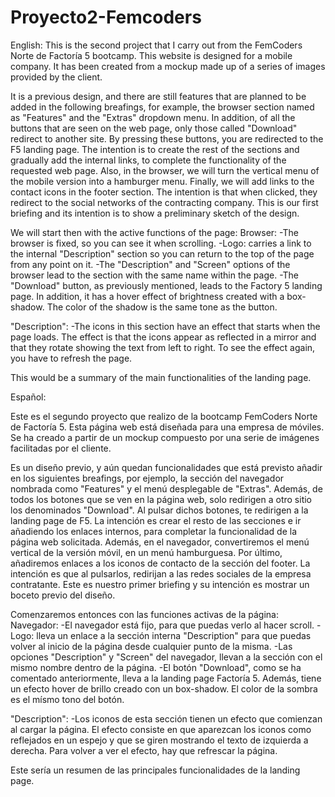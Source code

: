 # Proyecto2-Femcoders

English:
This is the second project that I carry out from the FemCoders Norte de Factoría 5 bootcamp.
This website is designed for a mobile company. It has been created from a mockup made up of a series of images provided by the client.

It is a previous design, and there are still features that are planned to be added in the following breafings, for example, the browser section named as "Features" and the "Extras" dropdown menu.
In addition, of all the buttons that are seen on the web page, only those called "Download" redirect to another site. By pressing these buttons, you are redirected to the F5 landing page.
The intention is to create the rest of the sections and gradually add the internal links, to complete the functionality of the requested web page.
Also, in the browser, we will turn the vertical menu of the mobile version into a hamburger menu. Finally, we will add links to the contact icons in the footer section. The intention is that when clicked, they redirect to the social networks of the contracting company.
This is our first briefing and its intention is to show a preliminary sketch of the design.

We will start then with the active functions of the page:
Browser:
-The browser is fixed, so you can see it when scrolling.
-Logo: carries a link to the internal "Description" section so you can return to the top of the page from any point on it.
-The "Description" and "Screen" options of the browser lead to the section with the same name within the page.
-The "Download" button, as previously mentioned, leads to the Factory 5 landing page. In addition, it has a hover effect of brightness created with a box-shadow. The color of the shadow is the same tone as the button.

"Description":
-The icons in this section have an effect that starts when the page loads. The effect is that the icons appear as reflected in a mirror and that they rotate showing the text from left to right.
To see the effect again, you have to refresh the page.

This would be a summary of the main functionalities of the landing page.

Español:

Este es el segundo proyecto que realizo de la bootcamp FemCoders Norte de Factoría 5.
Esta página web está diseñada para una empresa de móviles. Se ha creado a partir de un mockup compuesto por una serie de imágenes facilitadas por el cliente.

Es un diseño previo, y aún quedan funcionalidades que está previsto añadir en los siguientes breafings, por ejemplo, la sección del navegador nombrada como "Features" y el menú desplegable de "Extras".
Además, de todos los botones que se ven en la página web, solo redirigen a otro sitio los denominados "Download". Al pulsar dichos botones, te redirigen a la landing page de F5.
La intención es crear el resto de las secciones e ir añadiendo los enlaces internos, para completar la funcionalidad de la página web solicitada.
Además, en el navegador, convertiremos el menú vertical de la versión móvil, en un menú hamburguesa. Por último, añadiremos enlaces a los iconos de contacto de la sección del footer. La intención es que al pulsarlos, redirijan a las redes sociales de la empresa contratante.
Este es nuestro primer briefing y su intención es mostrar un boceto previo del diseño.

Comenzaremos entonces con las funciones activas de la página:
Navegador:
-El navegador está fijo, para que puedas verlo al hacer scroll.
-Logo: lleva un enlace a la sección interna "Description" para que puedas volver al inicio de la página desde cualquier punto de la misma.
-Las opciones "Description" y "Screen" del navegador, llevan a la sección con el mismo nombre dentro de la página.
-El botón "Download", como se ha comentado anteriormente, lleva a la landing page Factoría 5. Además, tiene un efecto hover de brillo creado con un box-shadow. El color de la sombra es el mísmo tono del botón.

"Description":
-Los iconos de esta sección tienen un efecto que comienzan al cargar la página. El efecto consiste en que aparezcan los iconos como reflejados en un espejo y que se giren mostrando el texto de izquierda a derecha.
Para volver a ver el efecto, hay que refrescar la página.

Este sería un resumen de las principales funcionalidades de la landing page.

